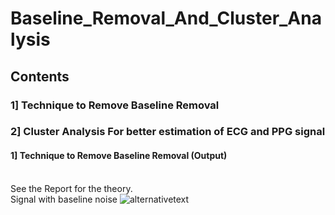 # Baseline_Removal_And_Cluster_Analysis
## Contents<br>
### 1] Technique to Remove Baseline Removal<br>
### 2] Cluster Analysis For better estimation of ECG and PPG signal<br>

#### 1] Technique to Remove Baseline Removal (Output)
<br>See the Report for the theory.
<br>Signal with baseline noise
![alternativetext](https://github.com/waranyoghes/baseline_removal_and_cluster_analysis/blob/main/img/baseline_nosie.png)




